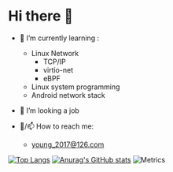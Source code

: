 # Hi there 👋




- 🌱 I’m currently learning :
  - Linux Network
    - TCP/IP
    - virtio-net
    - eBPF
  - Linux system programming
  - Android network stack
    
- 🤔 I’m looking a job
  
- 💬/📫 How to reach me:
  - young_2017@126.com



[![Top Langs](https://github-readme-stats.vercel.app/api/top-langs/?username=Sphinxes0o0&layout=compact)](https://github.com/anuraghazra/github-readme-stats)
[![Anurag's GitHub stats](https://github-readme-stats.vercel.app/api?username=Sphinxes0o0&layout=compact)](https://github.com/anuraghazra/github-readme-stats)
![Metrics](https://metrics.lecoq.io/Sphinxes0o0?template=classic&isocalendar=1&base=header%2C%20activity%2C%20community%2C%20repositories%2C%20metadata&base.indepth=false&base.hireable=false&base.skip=false&isocalendar=false&isocalendar.duration=full-year&config.timezone=Asia%2FShanghai)
